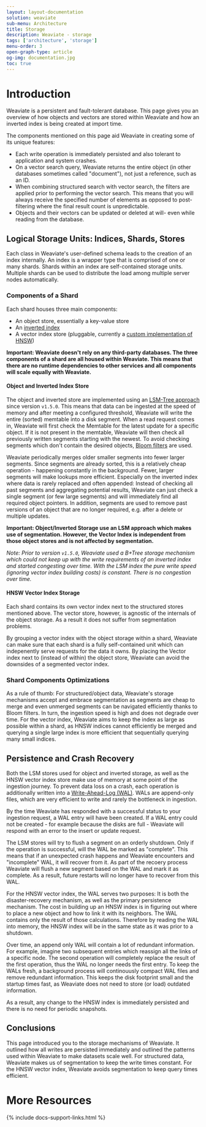 ```yaml
---
layout: layout-documentation
solution: weaviate
sub-menu: Architecture
title: Storage
description: Weaviate - storage
tags: ['architecture', 'storage']
menu-order: 3
open-graph-type: article
og-img: documentation.jpg
toc: true
---
```


# Introduction

Weaviate is a persistent and fault-tolerant database. This page gives you an
overview of how objects and vectors are stored within Weaviate and how an
inverted index is being created at import time.

The components mentioned on this page aid Weaviate in creating some of its
unique features:

* Each write operation is immediately persisted and also tolerant to
  application and system crashes.
* On a vector search query, Weaviate returns the entire object (in other
  databases sometimes called "document"), not just a reference, such as an ID.
* When combining structured search with vector search, the filters are applied
  prior to performing the vector search. This means that you will always
  receive the specified number of elements as opposed to post-filtering where
  the final result count is unpredictable.
* Objects and their vectors can be updated or deleted at will- even while
  reading from the database.

## Logical Storage Units: Indices, Shards, Stores

Each class in Weaviate's user-defined schema leads to the creation of an index
internally. An index is a wrapper type that is comprised of one or many shards.
Shards within an index are self-contained storage units. Multiple shards can be
used to distribute the load among multiple server nodes automatically.

### Components of a Shard

Each shard houses three main components:

* An object store, essentially a key-value store
* An [inverted index](https://en.wikipedia.org/wiki/Inverted_index)
* A vector index store (pluggable, currently a [custom implementation of HNSW](/developers/weaviate/current/vector-index-plugins/hnsw.html))

**Important: Weaviate doesn't rely on any third-party databases. The three
components of a shard are all housed within Weaviate. This means that there are
no runtime dependencies to other services and all components will scale equally
with Weaviate.**

#### Object and Inverted Index Store

The object and inverted store are implemented using an [LSM-Tree
approach](https://en.wikipedia.org/wiki/Log-structured_merge-tree) since
version `v1.5.0`. This means that data can be ingested at the speed of memory
and after meeting a configured threshold, Weaviate will write the entire
(sorted) memtable into a disk segment. When a read request comes in, Weaviate
will first check the Memtable for the latest update for a specific object. If
it is not present in the memtable, Weaviate will then check all previously
written segments starting with the newest. To avoid checking segments which
don't contain the desired objects, [Bloom
filters](https://en.wikipedia.org/wiki/Bloom_filter) are used.

Weaviate periodically merges older smaller segments into fewer larger segments.
Since segments are already sorted, this is a relatively cheap operation - happening
constantly in the background. Fewer, larger segments will make lookups more
efficient. Especially on the inverted index where data is rarely replaced and
often appended: Instead of checking all past segments and aggregating potential
results, Weaviate can just check a single segment (or few large segments) and
will immediately find all required object pointers. In addition, segments are used
to remove past versions of an object that are no longer required, e.g. after a
delete or multiple updates.

**Important: Object/Inverted Storage use an LSM approach which makes use of
segmentation. However, the Vector Index is independent from those object
stores and is not affected by segmentation.**

*Note: Prior to version `v1.5.0`, Weaviate used a B+Tree storage mechanism
which could not keep up with the write requirements of an inverted index and
started congesting over time. With the LSM index the pure write speed (ignoring
vector index building costs) is constant. There is no congestion over time.*

#### HNSW Vector Index Storage

Each shard contains its own vector index next to the structured stores
mentioned above. The vector store, however, is agnostic of the internals of the
object storage. As a result it does not suffer from segmentation problems. 

By grouping a vector index with the object storage within a shard, Weaviate can
make sure that each shard is a fully self-contained unit which can indepenently
serve requests for the data it owns. By placing the Vector index next to
(instead of within) the object store, Weaviate can avoid the downsides of a
segmented vector index.

### Shard Components Optimizations

As a rule of thumb: For structured/object data, Weaviate's storage mechanisms
accept and embrace segmentation as segments are cheap to merge and even
unmerged segments can be navigated efficiently thanks to Bloom filters. In turn,
the ingestion speed is high and does not degrade over time. For the vector
index, Weaviate aims to keep the index as large as possible within a shard, as
HNSW indices cannot efficiently be merged and querying a single large index is
more efficient that sequentially querying many small indices.

## Persistence and Crash Recovery

Both the LSM stores used for object and inverted storage, as well as the HNSW
vector index store make use of memory at some point of the ingestion journey.
To prevent data loss on a crash, each operation is additionally written into a
[Write-Ahead-Log
(WAL)](https://martinfowler.com/articles/patterns-of-distributed-systems/wal.html).
WALs are append-only files, which are very efficient to write and rarely the
bottleneck in ingestion.

By the time Weaviate has responded with a successful status to your ingestion
request, a WAL entry will have been created. If a WAL entry could not be
created - for example because the disks are full - Weaviate will respond with
an error to the insert or update request.

The LSM stores will try to flush a segment on an orderly shutdown. Only if the
operation is successful, will the WAL be marked as "complete". This means that
if an unexpected crash happens and Weaviate encounters and "incomplete" WAL,
it will recover from it. As part of the recoery process Weaviate will flush a
new segment based on the WAL and mark it as complete. As a result, future
restarts will no longer have to recover from this WAL.

For the HNSW vector index, the WAL serves two purposes: It is both the
disaster-recovery mechanism, as well as the primary persistence mechanism. The
cost in building up an HNSW index is in figuring out where to place a new
object and how to link it with its neighbors. The WAL contains only the result
of those calculations. Therefore by reading the WAL into memory, the HNSW index
will be in the same state as it was prior to a shutdown. 

Over time, an append only WAL will contain a lot of redundant information. For
example, imagine two subsequent entries which reassign all the links of a
specific node. The second operation will completely replace the result of the
first operation, thus the WAL no longer needs the first entry. To keep the WALs
fresh, a background process will continouusly compact WAL files and remove
redundant information. This keeps the disk footprint small and the startup
times fast, as Weaviate does not need to store (or load) outdated information.

As a result, any change to the HNSW index is immediately persisted and there is
no need for periodic snapshots.

## Conclusions

This page introduced you to the storage mechanisms of Weaviate. It outlined how
all writes are persisted immediately and outlined the patterns used within
Weaviate to make datasets scale well. For structured data, Weaviate makes us of
segmentation to keep the write times constant. For the HNSW vector index,
Weaviate avoids segmentation to keep query times efficient. 

# More Resources

{% include docs-support-links.html %}
